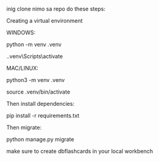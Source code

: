 inig clone nimo sa repo do these steps:


Creating a virtual environment

WINDOWS:

python -m venv .venv

.\.venv\Scripts\activate

MAC/LINUX:

python3 -m venv .venv

source .venv/bin/activate


Then install dependencies:

pip install -r requirements.txt



Then migrate:

python manage.py migrate



make sure to create dbflashcards in your local workbench

